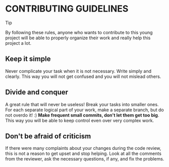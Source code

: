 # CONTRIBUTING GUIDELINES

> [!TIP]
> By following these rules, anyone who wants to contribute to this young project will be able to properly organize their work and really help this project a lot.

## Keep it simple
Never complicate your task when it is not necessary. Write simply and clearly. This way you will not get confused and you will not mislead others.

## Divide and conquer
A great rule that will never be useless! Break your tasks into smaller ones. For each separate logical part of your work, make a separate branch, but do not overdo it! :) **Make frequent small commits, don't let them get too big**. This way you will be able to keep control even over very complex work.

## Don't be afraid of criticism
If there were many complaints about your changes during the code review, this is not a reason to get upset and stop helping. Look at all the comments from the reviewer, ask the necessary questions, if any, and fix the problems.
